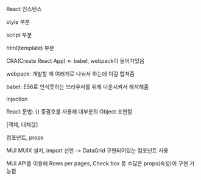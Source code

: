 React 인스턴스

style 부분

script 부분

html(template) 부분



CRA(Create React App) <- babel, webpack이 들어가있음

webpack: 개발할 때 여러개로 나눠서 하는데 이걸 합쳐줌

babel: ES6로 인식못하는 브라우저를 위해 다운시켜서 해석해줌 



injection



React 문법: {} 중괄호를 사용해 대부분의 Object 표현함 

[객체, 대체값]

컴포넌트, props

MUI MUIX 설치, import 선언 -> DataGrid 구현되어있는 컴포넌트 사용

MUI API를 이용해 Rows per pages, Check box 등 수많은 props(속성)이 구현 가능함










